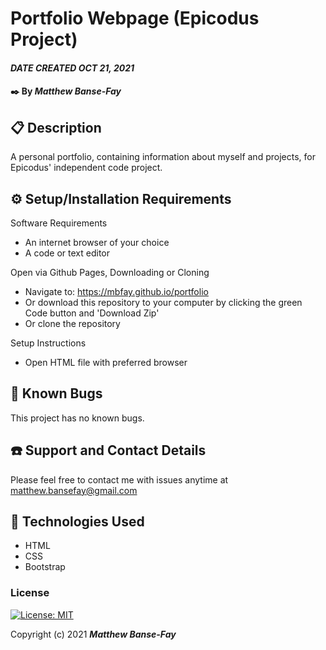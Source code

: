 # Portfolio Webpage (Epicodus Project)

#### _DATE CREATED OCT 21, 2021_

#### ✒️ By _**Matthew Banse-Fay**_

## 📋 Description

A personal portfolio, containing information about myself and projects, for Epicodus' independent code project.

## ⚙️ Setup/Installation Requirements 

Software Requirements
* An internet browser of your choice
* A code or text editor

Open via Github Pages, Downloading or Cloning
* Navigate to: https://mbfay.github.io/portfolio
* Or download this repository to your computer by clicking the green Code button and 'Download Zip'
* Or clone the repository

Setup Instructions 
* Open HTML file with preferred browser


## 🐜 Known Bugs

This project has no known bugs. 

## ☎️ Support and Contact Details

Please feel free to contact me with issues anytime at <matthew.bansefay@gmail.com>

## 💾 Technologies Used

* HTML
* CSS
* Bootstrap

### License

[![License: MIT](https://img.shields.io/badge/License-MIT-yellow.svg)](https://opensource.org/licenses/MIT)

Copyright (c) 2021 **_Matthew Banse-Fay_**